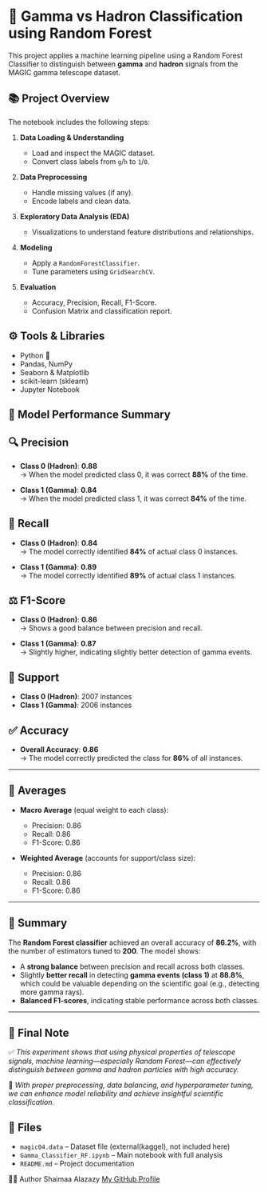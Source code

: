 # 🔬 Gamma vs Hadron Classification using Random Forest

This project applies a machine learning pipeline using a Random Forest Classifier to distinguish between **gamma** and **hadron** signals from the MAGIC gamma telescope dataset.

## 📚 Project Overview

The notebook includes the following steps:

1. **Data Loading & Understanding**  
   - Load and inspect the MAGIC dataset.
   - Convert class labels from `g`/`h` to `1`/`0`.

2. **Data Preprocessing**  
   - Handle missing values (if any).
   - Encode labels and clean data.

3. **Exploratory Data Analysis (EDA)**  
   - Visualizations to understand feature distributions and relationships.

4. **Modeling**  
   - Apply a `RandomForestClassifier`.
   - Tune parameters using `GridSearchCV`.

5. **Evaluation**  
   - Accuracy, Precision, Recall, F1-Score.
   - Confusion Matrix and classification report.

## ⚙️ Tools & Libraries

- Python 🐍
- Pandas, NumPy
- Seaborn & Matplotlib
- scikit-learn (sklearn)
- Jupyter Notebook

## 🧠 Model Performance Summary
## 🔍 Precision

- **Class 0 (Hadron)**: **0.88**  
  → When the model predicted class 0, it was correct **88%** of the time.

- **Class 1 (Gamma)**: **0.84**  
  → When the model predicted class 1, it was correct **84%** of the time.

## 🔁 Recall

- **Class 0 (Hadron)**: **0.84**  
  → The model correctly identified **84%** of actual class 0 instances.

- **Class 1 (Gamma)**: **0.89**  
  → The model correctly identified **89%** of actual class 1 instances.

## ⚖️ F1-Score

- **Class 0 (Hadron)**: **0.86**  
  → Shows a good balance between precision and recall.

- **Class 1 (Gamma)**: **0.87**  
  → Slightly higher, indicating slightly better detection of gamma events.

## 📌 Support

- **Class 0 (Hadron)**: 2007 instances  
- **Class 1 (Gamma)**: 2006 instances  

## ✅ Accuracy

- **Overall Accuracy**: **0.86**  
  → The model correctly predicted the class for **86%** of all instances.

---

## 🔢 Averages

- **Macro Average** (equal weight to each class):
  - Precision: 0.86
  - Recall: 0.86
  - F1-Score: 0.86

- **Weighted Average** (accounts for support/class size):
  - Precision: 0.86
  - Recall: 0.86
  - F1-Score: 0.86

---

## 📝 Summary

The **Random Forest classifier** achieved an overall accuracy of **86.2%**, with the number of estimators tuned to **200**. The model shows:

- A **strong balance** between precision and recall across both classes.
- Slightly **better recall** in detecting **gamma events (class 1)** at **88.8%**, which could be valuable depending on the scientific goal (e.g., detecting more gamma rays).
- **Balanced F1-scores**, indicating stable performance across both classes.

---

## 📌 Final Note

✅ *This experiment shows that using physical properties of telescope signals, machine learning—especially Random Forest—can effectively distinguish between gamma and hadron particles with high accuracy.*

🔧 *With proper preprocessing, data balancing, and hyperparameter tuning, we can enhance model reliability and achieve insightful scientific classification.*

## 📁 Files

- `magic04.data` – Dataset file (external(kaggel), not included here)
- `Gamma_Classifier_RF.ipynb` – Main notebook with full analysis
- `README.md` – Project documentation


👩‍💻 Author
Shaimaa Alazazy
[My GitHub Profile](https://github.com/Shaimaa307)

